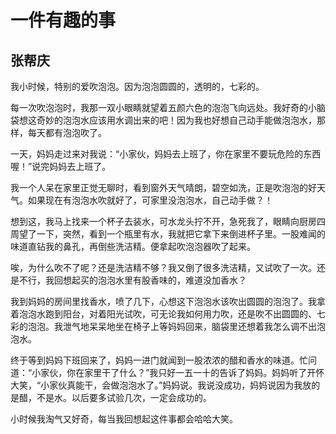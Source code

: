 # 一件有趣的事 #

## 张帮庆 ##

我小时候，特别的爱吹泡泡。因为泡泡圆圆的，透明的，七彩的。

每一次吹泡泡时，我那一双小眼睛就望着五颜六色的泡泡飞向远处。我好奇的小脑袋想这奇妙的泡泡水应该用水调出来的吧！因为我也好想自己动手能做泡泡水，那样，每天都有泡泡吹了。

一天，妈妈走过来对我说：“小家伙，妈妈去上班了，你在家里不要玩危险的东西喔！”说完妈妈去上班了。

我一个人呆在家里正觉无聊时，看到窗外天气晴朗，碧空如洗，正是吹泡泡的好天气。如果现在有泡泡水吹就好了，可家里没泡泡水，自己动手做？！

想到这，我马上找来一个杯子去装水，可水龙头拧不开，急死我了，眼睛向厨房四周望了一下，突然，看到一个瓶里有水，我就把它拿下来倒进杯子里。一股难闻的味道直钻我的鼻孔，再倒些洗洁精。便拿起吹泡泡器吹了起来。

唉，为什么吹不了呢？还是洗洁精不够？我又倒了很多洗洁精，又试吹了一次。还是不行，我回想起买的泡泡水里有股香味的，难道没加香水？

我到妈妈的房间里找香水，喷了几下，心想这下泡泡水该吹出圆圆的泡泡了。我拿着泡泡水跑到阳台，对着阳光试吹，可无论我如何用力吹，还是吹不出圆圆的、七彩的泡泡。我泄气地呆呆地坐在椅子上等妈妈回来，脑袋里还想着我怎么调不出泡泡水。

终于等到妈妈下班回来了，妈妈一进门就闻到一股浓浓的醋和香水的味道。忙问道：“小家伙，你在家里干了什么？”我只好一五一十的告诉了妈妈。妈妈听了开怀大笑，“小家伙真能干，会做泡泡水了。”妈妈说。我说没成功，妈妈说因为我放的是醋，不是水。以后要多试验几次，一定会成功的。

小时候我淘气又好奇，每当我回想起这件事都会哈哈大笑。

